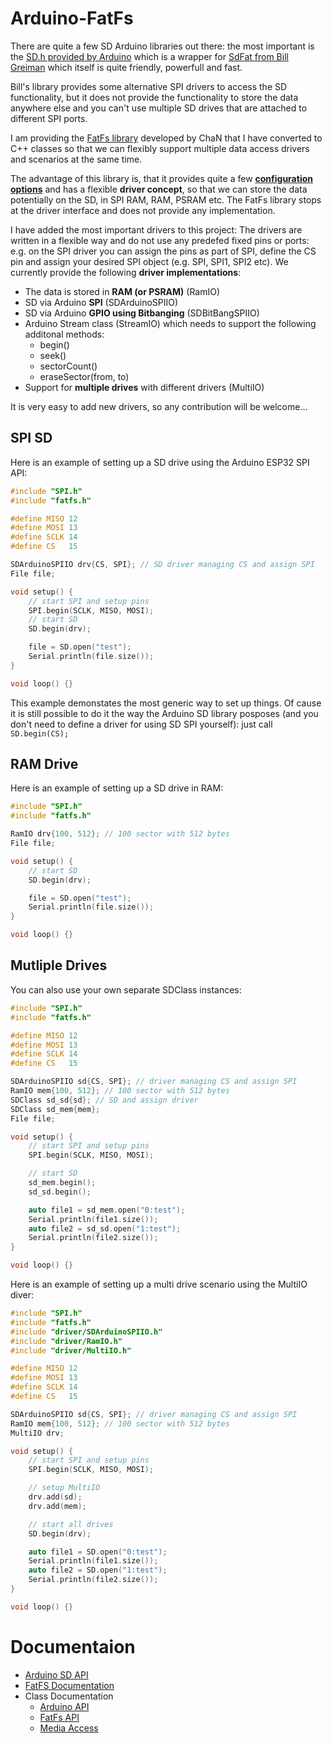 # Arduino-FatFs

There are quite a few SD Arduino libraries out there: the most important is the [SD.h provided by Arduino](https://github.com/arduino-libraries/SD) which is a wrapper for [SdFat from Bill Greiman](https://github.com/greiman/SdFat) which itself is quite friendly, powerfull and fast.

Bill's library provides some alternative SPI drivers to access the SD functionality, but it does not provide the functionality to store the data anywhere else and you can't use multiple SD drives that are attached to different SPI ports.

I am providing the [FatFs library](http://elm-chan.org/fsw/ff/00index_e.html) developed by ChaN that I have converted to C++ classes so that we can flexibly support multiple data access drivers and scenarios at the same time.

The advantage of this library is, that it provides quite a few __[configuration options](http://elm-chan.org/fsw/ff/doc/config.html#use_mkfs)__ and has a flexible __driver concept__, so that we can store the data potentially on the SD, in SPI RAM, RAM, PSRAM etc. The FatFs library stops at the driver interface and does not provide any implementation. 

I have added the most important drivers to this project:  The drivers are written in a flexible way and do not use any predefed fixed pins or ports: e.g. on the SPI driver you can assign the pins as part of SPI, define the CS pin and assign your desired SPI object (e.g. SPI, SPI1, SPI2 etc). We currently provide the following __driver implementations__:

- The data is stored in __RAM (or PSRAM)__ (RamIO)
- SD via Arduino __SPI__ (SDArduinoSPIIO)
- SD via Arduino __GPIO using Bitbanging__ (SDBitBangSPIIO)
- Arduino Stream class (StreamIO) which needs to support the following additonal methods:
    - begin()
    - seek()
    - sectorCount()
    - eraseSector(from, to)
- Support for __multiple drives__ with different drivers (MultiIO)

It is very easy to add new drivers, so any contribution will be welcome...

## SPI SD

Here is an example of setting up a SD drive using the Arduino ESP32 SPI API:

```C++
#include "SPI.h"
#include "fatfs.h"

#define MISO 12
#define MOSI 13
#define SCLK 14
#define CS   15

SDArduinoSPIIO drv{CS, SPI}; // SD driver managing CS and assign SPI
File file;

void setup() {
    // start SPI and setup pins
    SPI.begin(SCLK, MISO, MOSI);
    // start SD 
    SD.begin(drv); 

    file = SD.open("test");
    Serial.println(file.size());
}

void loop() {}

```
This example demonstates the most generic way to set up things. Of cause it is still possible to do it the way the Arduino SD library posposes (and you don't need to define a driver for using SD SPI yourself): just call ```SD.begin(CS);```


## RAM Drive

Here is an example of setting up a SD drive in RAM:

```C++
#include "SPI.h"
#include "fatfs.h"

RamIO drv{100, 512}; // 100 sector with 512 bytes
File file;

void setup() {
    // start SD 
    SD.begin(drv); 

    file = SD.open("test");
    Serial.println(file.size());
}

void loop() {}

```


## Mutliple Drives


You can also use your own separate SDClass instances:

```C++
#include "SPI.h"
#include "fatfs.h"

#define MISO 12
#define MOSI 13
#define SCLK 14
#define CS   15

SDArduinoSPIIO sd{CS, SPI}; // driver managing CS and assign SPI
RamIO mem{100, 512}; // 100 sector with 512 bytes
SDClass sd_sd{sd}; // SD and assign driver
SDClass sd_mem{mem};
File file;

void setup() {
    // start SPI and setup pins
    SPI.begin(SCLK, MISO, MOSI);

    // start SD 
    sd_mem.begin(); 
    sd_sd.begin(); 

    auto file1 = sd_mem.open("0:test");
    Serial.println(file1.size());
    auto file2 = sd_sd.open("1:test");
    Serial.println(file2.size());
}

void loop() {}

```

Here is an example of setting up a multi drive scenario using the MultiIO diver:

```C++
#include "SPI.h"
#include "fatfs.h"
#include "driver/SDArduinoSPIIO.h"
#include "driver/RamIO.h"
#include "driver/MultiIO.h"

#define MISO 12
#define MOSI 13
#define SCLK 14
#define CS   15

SDArduinoSPIIO sd{CS, SPI}; // driver managing CS and assign SPI
RamIO mem{100, 512}; // 100 sector with 512 bytes
MultiIO drv;

void setup() {
    // start SPI and setup pins
    SPI.begin(SCLK, MISO, MOSI);

    // setup MultiIO
    drv.add(sd);
    drv.add(mem);

    // start all drives 
    SD.begin(drv); 

    auto file1 = SD.open("0:test");
    Serial.println(file1.size());
    auto file2 = SD.open("1:test");
    Serial.println(file2.size());
}

void loop() {}

```

# Documentaion

- [Arduino SD API](https://www.arduino.cc/reference/en/libraries/sd/)
- [FatFS Documentation](http://elm-chan.org/fsw/ff/00index_e.html)
- Class Documentation
    - [Arduino API](https://pschatzmann.github.io/arduino-fatfs/html/group__sd.html)
    - [FatFs API](https://pschatzmann.github.io/arduino-fatfs/html/classfatfs_1_1FatFs.html)
    - [Media Access](https://pschatzmann.github.io/arduino-fatfs/html/group__io.html)

